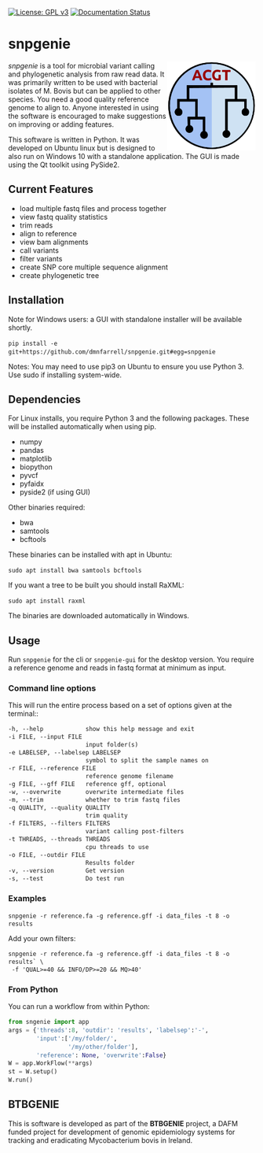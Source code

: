 [![License: GPL v3](https://img.shields.io/badge/License-GPL%20v3-blue.svg)](https://www.gnu.org/licenses/gpl-3.0)
[![Documentation Status](https://readthedocs.org/projects/snpgenie/badge/?version=latest)](https://snpgenie.readthedocs.io/en/latest/?badge=latest)

# snpgenie

<img align="right" src=snpgenie/logo.png width=180px>

_snpgenie_ is a tool for microbial variant calling and phylogenetic analysis from raw read data. It was primarily written to be used with bacterial isolates of M. Bovis but can be applied to other species. You need a good quality reference genome to align to. Anyone interested in using the software is encouraged to make suggestions on improving or adding features.

This software is written in Python. It was developed on Ubuntu linux but is designed to also run on Windows 10 with a standalone application. The GUI is made using the Qt toolkit using PySide2.

## Current Features

* load multiple fastq files and process together
* view fastq quality statistics
* trim reads
* align to reference
* view bam alignments
* call variants
* filter variants
* create SNP core multiple sequence alignment
* create phylogenetic tree

## Installation

Note for Windows users: a GUI with standalone installer will be available shortly.

`pip install -e git+https://github.com/dmnfarrell/snpgenie.git#egg=snpgenie`

Notes: You may need to use pip3 on Ubuntu to ensure you use Python 3. Use sudo if installing system-wide.

## Dependencies

For Linux installs, you require Python 3 and the following packages. These will be installed automatically when using pip.

* numpy
* pandas
* matplotlib
* biopython
* pyvcf
* pyfaidx
* pyside2 (if using GUI)

Other binaries required:

* bwa
* samtools
* bcftools

These binaries can be installed with apt in Ubuntu:

`sudo apt install bwa samtools bcftools`

If you want a tree to be built you should install RaXML:

`sudo apt install raxml`

The binaries are downloaded automatically in Windows.

## Usage

Run `snpgenie` for the cli or `snpgenie-gui` for the desktop version. You require a reference genome and reads in fastq format at minimum as input.

### Command line options

This will run the entire process based on a set of options given at the terminal::
```
-h, --help            show this help message and exit
-i FILE, --input FILE
                      input folder(s)
-e LABELSEP, --labelsep LABELSEP
                      symbol to split the sample names on
-r FILE, --reference FILE
                      reference genome filename
-g FILE, --gff FILE   reference gff, optional
-w, --overwrite       overwrite intermediate files
-m, --trim            whether to trim fastq files
-q QUALITY, --quality QUALITY
                      trim quality
-f FILTERS, --filters FILTERS
                      variant calling post-filters
-t THREADS, --threads THREADS
                      cpu threads to use
-o FILE, --outdir FILE
                      Results folder
-v, --version         Get version
-s, --test            Do test run
```

### Examples

```
snpgenie -r reference.fa -g reference.gff -i data_files -t 8 -o results
```

Add your own filters:

```
snpgenie -r reference.fa -g reference.gff -i data_files -t 8 -o results` \
 -f 'QUAL>=40 && INFO/DP>=20 && MQ>40'
```


### From Python

You can run a workflow from within Python:

```python
from sngenie import app
args = {'threads':8, 'outdir': 'results', 'labelsep':'-',
        'input':['/my/folder/',
                 '/my/other/folder'],
        'reference': None, 'overwrite':False}
W = app.WorkFlow(**args)
st = W.setup()
W.run()
```

## BTBGENIE

This is software is developed as part of the **BTBGENIE** project, a DAFM funded project for development of genomic epidemiology systems for tracking and eradicating Mycobacterium bovis in Ireland.
